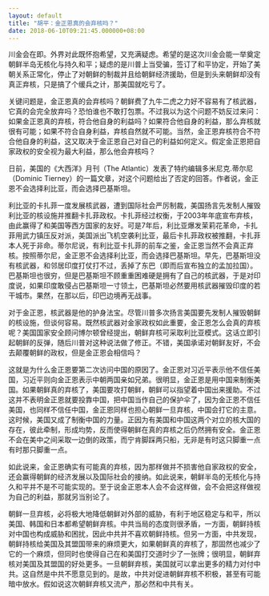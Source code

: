 ```yaml
---
layout: default
title: "胡平：金正恩真的会弃核吗？"
date: 2018-06-10T09:21:45.000000+08:00
---
```


川金会在即。外界对此既怀抱希望，又充满疑虑。希望的是这次川金会能一举奠定朝鲜半岛无核化与持久和平；疑虑的是川普上当受骗，签订了和平协定，开始了美朝关系正常化，停止了对朝鲜的制裁并且给朝鲜经济援助，但是到头来朝鲜却没有真正弃核，只是搞了个缓兵之计，那美国就吃亏了。

关键问题是，金正恩真的会弃核吗？朝鲜费了九牛二虎之力好不容易有了核武器，它真的会完全放弃吗？恐怕谁也不敢打包票。不过我以为这个问题不妨反过来问：如果金正恩真的弃核，符合他自身的利益吗？如果符合他自身的利益，那么弃核就很有可能；如果不符合自身利益，弃核自然就不可能。当然，金正恩弃核符合不符合他自身的利益，这又取决于金正恩自己对自己的利益如何定义。假定金正恩把自家政权的安全视为最大利益，那么他会弃核吗？

日前，美国的《大西洋》月刊（The Atlantic）发表了特约编辑多米尼克.蒂尔尼（Dominic Tierney）的一篇文章，对这个问题给出了否定的回答。作者说，金正恩不会选择利比亚，而会选择巴基斯坦。

利比亚的卡扎菲一度发展核武器，遭到国际社会严厉制裁，美国扬言先发制人摧毁利比亚的核设施并推翻卡扎菲政权。卡扎菲经过权衡，于2003年年底宣布弃核，由此赢得了和美国等西方国家的友好。可是7年后，利比亚爆发茉莉花革命，卡扎菲用武力镇压反对派，美国派出飞机空袭利比亚，最后卡扎菲政权被推翻，卡扎菲本人死于非命。蒂尔尼说，有利比亚卡扎菲的前车之鉴，金正恩当然不会真正弃核。按照蒂尔尼，金正恩不会选择利比亚，而会选择巴基斯坦。早先，巴基斯坦没有核武器，和邻居印度打仗打不过，丢掉了东巴（即而后宣布独立的孟加拉国）。巴基斯坦也很穷，但是巴基斯坦不顾重重困难硬是拥有了自己的核武器，于是对印度说，如果印度敢侵占巴基斯坦一寸领土，巴基斯坦必然要用核武器摧毁印度的若干城市。果然，在那以后，印巴边境再无战事。

对于金正恩，核武器是他的护身法宝。尽管川普多次扬言美国要先发制人摧毁朝鲜的核设施，但谈何容易。既然核武器对金家政权如此重要，金正恩怎么会真的弃核呢？美国国家安全顾问博尔顿曾经提出，朝鲜弃核可采取利比亚模式。这话立即引起朝鲜的反弹，随后川普对这种说法做了修正。不错，美国承诺对朝鲜友好，不会去颠覆朝鲜的政权，但是金正恩会相信吗？

这就是为什么金正恩要第二次访问中国的原因了。金正恩对习近平表示他不信任美国，习近平则向金正恩表示中朝两国亲如兄弟。很明显，金正恩是用中国来制衡美国。如果朝鲜真的弃核了，美国要攻打朝鲜，朝鲜可以指望着中国出来援助。不过这并不表明金正恩就要投靠中国，把中国当作自己的保护伞了，因为金正恩不信任美国，也同样不信任中国，金正恩同样也担心朝鲜一旦弃核，中国会打它的主意。这时候，美国又成了制衡中国的力量。正因为有美国和中国这两个对立的核大国的存在，彼此牵制，形成均势，反而使得朝鲜在真的弃核之后仍然拥有安全。金正恩不会在美中之间采取一边倒的政策，而宁肯脚踩两只船，无非是有时这只脚重一点有时那只脚重一点。

如此说来，金正恩确实有可能真的弃核，因为那样做并不损害他自家政权的安全，还会赢得朝鲜的经济发展以及国际社会的接纳。如此说来，朝鲜半岛的无核化与持久和平并不是不可能实现的。至于说金正恩本人会不会这样做，会不会把这样做视为自己的利益，那就另当别论了。

朝鲜一旦弃核，必将极大地降低朝鲜对外部的威胁，有利于地区稳定与和平，所以美国、韩国和日本都希望朝鲜弃核。中共当局的态度则很矛盾，一方面，朝鲜持核对中国也构成威胁和困扰，因此中共并不喜欢朝鲜持核。但另一方面，中共发现，朝鲜持核给美国及其盟国带来的麻烦更大，如果朝鲜真的弃核了，那固然也减少了它的一个麻烦，但同时也使得自己在和美国打交道时少了一张牌；很明显，朝鲜弃核对美国及其盟国的好处更多。一旦朝鲜弃核，美国就可以拿出更多的精力对付中共。这自然是中共不愿意见到的。是故，中共对促进朝鲜弃核不积极，甚至有可能暗中放水。假如说这次朝鲜弃核又流产，那必然和中共有关。

